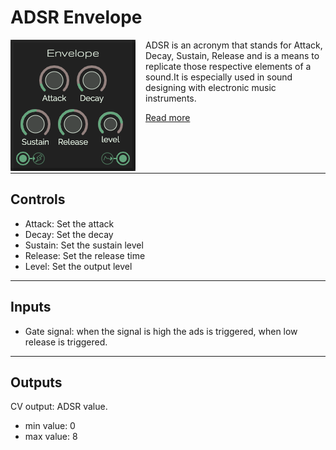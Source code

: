 # ADSR Envelope
<span style="margin-right: 1rem; float: left;">![Envelope](./images/envelope.png)</span>ADSR is an acronym that stands for Attack, Decay, Sustain, Release and is a means to replicate those respective elements of a sound.It is especially used in sound designing with electronic music instruments.

[Read more](https://www.wikiaudio.org/adsr-envelope/)

<hr style="width: 100%">

## Controls
* Attack: Set the attack
* Decay: Set the decay
* Sustain: Set the sustain level
* Release: Set the release time
* Level: Set the output level

---

## Inputs
* Gate signal: when the signal is high the ads is triggered, when low release is triggered.

---

## Outputs
CV output: ADSR value.
* min value: 0
* max value: 8